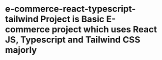 # e-commerce-react-typescript-tailwind Project is Basic E-commerce project which uses React JS, Typescript and Tailwind CSS majorly
